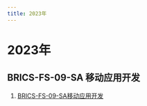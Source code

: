 ```yaml
---
title: 2023年
---
```

# 2023年

## BRICS-FS-09-SA 移动应用开发

1. [BRICS-FS-09-SA移动应用开发](/download/other/移动应用开发/金砖区域选拔赛视觉图.zip)